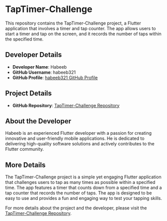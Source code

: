 # TapTimer-Challenge

This repository contains the TapTimer-Challenge project, a Flutter application that involves a timer and tap counter. The app allows users to start a timer and tap on the screen, and it records the number of taps within the specified time.

## Developer Details
- **Developer Name**: Habeeb
- **GitHub Username**: habeeb321
- **GitHub Profile**: [habeeb321 GitHub Profile](https://github.com/habeeb321)

## Project Details
- **GitHub Repository**: [TapTimer-Challenge Repository](https://github.com/habeeb321/TapTimer-Challenge)

## About the Developer
Habeeb is an experienced Flutter developer with a passion for creating innovative and user-friendly mobile applications. He is dedicated to delivering high-quality software solutions and actively contributes to the Flutter community.

## More Details
The TapTimer-Challenge project is a simple yet engaging Flutter application that challenges users to tap as many times as possible within a specified time. The app features a timer that counts down from a specified time and a tap counter that records the number of taps. The app is designed to be easy to use and provides a fun and engaging way to test your tapping skills.

For more details about the project and the developer, please visit the [TapTimer-Challenge Repository](https://github.com/habeeb321/TapTimer-Challenge).

